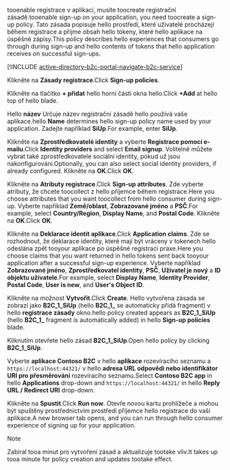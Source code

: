 <span data-ttu-id="a4db2-101">tooenable registrace v aplikaci, musíte toocreate registrační zásadě.</span><span class="sxs-lookup"><span data-stu-id="a4db2-101">tooenable sign-up on your application, you need toocreate a sign-up policy.</span></span> <span data-ttu-id="a4db2-102">Tato zásada popisuje hello prostředí, které uživatelé procházejí během registrace a přijme obsah hello tokeny, které hello aplikace na úspěšné zápisy.</span><span class="sxs-lookup"><span data-stu-id="a4db2-102">This policy describes hello experiences that consumers go through during sign-up and hello contents of tokens that hello application receives on successful sign-ups.</span></span>

[!INCLUDE [active-directory-b2c-portal-navigate-b2c-service](active-directory-b2c-portal-navigate-b2c-service.md)]

<span data-ttu-id="a4db2-103">Klikněte na **Zásady registrace**.</span><span class="sxs-lookup"><span data-stu-id="a4db2-103">Click **Sign-up policies**.</span></span>

<span data-ttu-id="a4db2-104">Klikněte na tlačítko **+ přidat** hello horní části okna hello.</span><span class="sxs-lookup"><span data-stu-id="a4db2-104">Click **+Add** at hello top of hello blade.</span></span>

<span data-ttu-id="a4db2-105">Hello **název** Určuje název registrační zásadě hello používá vaše aplikace.</span><span class="sxs-lookup"><span data-stu-id="a4db2-105">hello **Name** determines hello sign-up policy name used by your application.</span></span> <span data-ttu-id="a4db2-106">Zadejte například **SiUp**.</span><span class="sxs-lookup"><span data-stu-id="a4db2-106">For example, enter **SiUp**.</span></span>

<span data-ttu-id="a4db2-107">Klikněte na **Zprostředkovatelé identity** a vyberte **Registrace pomocí e-mailu**.</span><span class="sxs-lookup"><span data-stu-id="a4db2-107">Click **Identity providers** and select **Email signup**.</span></span> <span data-ttu-id="a4db2-108">Volitelně můžete vybrat také zprostředkovatele sociální identity, pokud už jsou nakonfigurováni.</span><span class="sxs-lookup"><span data-stu-id="a4db2-108">Optionally, you can also select social identity providers, if already configured.</span></span> <span data-ttu-id="a4db2-109">Klikněte na **OK**.</span><span class="sxs-lookup"><span data-stu-id="a4db2-109">Click **OK**.</span></span>

<span data-ttu-id="a4db2-110">Klikněte na **Atributy registrace**.</span><span class="sxs-lookup"><span data-stu-id="a4db2-110">Click **Sign-up attributes**.</span></span> <span data-ttu-id="a4db2-111">Zde vyberte atributy, že chcete toocollect z hello příjemce během registrace.</span><span class="sxs-lookup"><span data-stu-id="a4db2-111">Here you choose attributes that you want toocollect from hello consumer during sign-up.</span></span> <span data-ttu-id="a4db2-112">Vyberte například **Země/oblast**, **Zobrazované jméno** a **PSČ**.</span><span class="sxs-lookup"><span data-stu-id="a4db2-112">For example, select **Country/Region**, **Display Name**, and **Postal Code**.</span></span> <span data-ttu-id="a4db2-113">Klikněte na **OK**.</span><span class="sxs-lookup"><span data-stu-id="a4db2-113">Click **OK**.</span></span>

<span data-ttu-id="a4db2-114">Klikněte na **Deklarace identit aplikace**.</span><span class="sxs-lookup"><span data-stu-id="a4db2-114">Click **Application claims**.</span></span> <span data-ttu-id="a4db2-115">Zde se rozhodnout, že deklarace identity, které mají být vráceny v tokenech hello odeslána zpět tooyour aplikace po úspěšné registraci praxe.</span><span class="sxs-lookup"><span data-stu-id="a4db2-115">Here you choose claims that you want returned in hello tokens sent back tooyour application after a successful sign-up experience.</span></span> <span data-ttu-id="a4db2-116">Vyberte například **Zobrazované jméno**, **Zprostředkovatel identity**, **PSČ**, **Uživatel je nový** a **ID objektu uživatele**.</span><span class="sxs-lookup"><span data-stu-id="a4db2-116">For example, select **Display Name**, **Identity Provider**, **Postal Code**, **User is new**, and **User's Object ID**.</span></span>

<span data-ttu-id="a4db2-117">Klikněte na možnost **Vytvořit**.</span><span class="sxs-lookup"><span data-stu-id="a4db2-117">Click **Create**.</span></span> <span data-ttu-id="a4db2-118">Hello vytvořena zásada se zobrazí jako **B2C_1_SiUp** (hello **B2C\_1\_**  se automaticky přidá fragment) v hello **registrace zásady** okno.</span><span class="sxs-lookup"><span data-stu-id="a4db2-118">hello policy created appears as **B2C_1_SiUp** (hello **B2C\_1\_** fragment is automatically added) in hello **Sign-up policies** blade.</span></span>

<span data-ttu-id="a4db2-119">Kliknutím otevřete hello zásad **B2C_1_SiUp**.</span><span class="sxs-lookup"><span data-stu-id="a4db2-119">Open hello policy by clicking **B2C_1_SiUp**.</span></span>

<span data-ttu-id="a4db2-120">Vyberte **aplikace Contoso B2C** v hello **aplikace** rozevíracího seznamu a `https://localhost:44321/` v hello **adresa URL odpovědi nebo identifikátor URI pro přesměrování** rozevíracího seznamu.</span><span class="sxs-lookup"><span data-stu-id="a4db2-120">Select **Contoso B2C app** in hello **Applications** drop-down and `https://localhost:44321/` in hello **Reply URL / Redirect URI** drop-down.</span></span>

<span data-ttu-id="a4db2-121">Klikněte na **Spustit**.</span><span class="sxs-lookup"><span data-stu-id="a4db2-121">Click **Run now**.</span></span> <span data-ttu-id="a4db2-122">Otevře novou kartu prohlížeče a mohou být spuštěny prostřednictvím prostředí příjemce hello registrace do vaší aplikace.</span><span class="sxs-lookup"><span data-stu-id="a4db2-122">A new browser tab opens, and you can run through hello consumer experience of signing up for your application.</span></span>

> [!NOTE]
> <span data-ttu-id="a4db2-123">Zabíral tooa minut pro vytvoření zásad a aktualizuje tootake vliv.</span><span class="sxs-lookup"><span data-stu-id="a4db2-123">It takes up tooa minute for policy creation and updates tootake effect.</span></span>
>